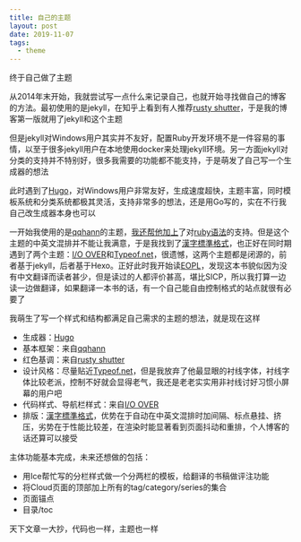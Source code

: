 ```yaml
---
title: 自己的主题
layout: post
date: 2019-11-07
tags:
  - theme
---
```


终于自己做了主题

从2014年末开始，我就尝试写一点什么来记录自己，也就开始寻找做自己的博客的方法。最初使用的是jekyll，在知乎上看到有人推荐[rusty shutter](https://lhzhang.com/)，于是我的博客第一版就用了jekyll和这个主题

但是jekyll对Windows用户其实并不友好，配置Ruby开发环境不是一件容易的事情，以至于很多jekyll用户在本地使用docker来处理jekyll环境。另一方面jekyll对分类的支持并不特别好，很多我需要的功能都不能支持，于是萌发了自己写一个生成器的想法

此时遇到了[Hugo](https://gohugo.io/)，对Windows用户非常友好，生成速度超快，主题丰富，同时模板系统和分类系统都极其灵活，支持非常多的想法，还是用Go写的，实在不行我自己改生成器本身也可以

一开始我使用的是[qqhann](https://qqhann.dev/)的主题，[我还帮他加上](https://github.com/qqhann/hugo-primer/pull/29)了对[ruby语法](https://developer.mozilla.org/en-US/docs/Web/HTML/Element/ruby)的支持。但是这个主题的中英文混排并不能让我满意，于是我找到了[漢字標準格式](https://hanzi.pro/)，也正好在同时期遇到了两个主题：[I/O OVER](https://ioover.net/)和[Typeof.net](https://typeof.net/)，很遗憾，这两个主题都是闭源的，前者基于jekyll，后者基于Hexo。正好此时我开始读[EOPL](https://book.douban.com/subject/3136252/)，发现这本书貌似因为没有中文翻译而读者甚少，但是读过的人都评价甚高，堪比SICP，所以我打算一边读一边做翻译，如果翻译一本书的话，有一个自己能自由控制格式的站点就很有必要了

我萌生了写一个样式和结构都满足自己需求的主题的想法，就是现在这样

+ 生成器：[Hugo](https://gohugo.io/)
+ 基本框架：来自[qqhann](https://qqhann.dev/)
+ 红色基调：来自[rusty shutter](https://lhzhang.com/)
+ 设计风格：尽量贴近[Typeof.net](https://typeof.net/)，但是我放弃了他最显眼的衬线字体，衬线字体比较老派，控制不好就会显得老气，我还是老老实实用非衬线讨好习惯小屏幕的用户吧
+ 代码样式、导航栏样式：来自[I/O OVER](https://ioover.net/)
+ 排版：[漢字標準格式](https://hanzi.pro/)，优势在于自动在中英文混排时加间隔、标点悬挂、挤压，劣势在于性能比较差，在渲染时能显著看到页面抖动和重排，个人博客的话还算可以接受

主体功能基本完成，未来还想做的包括：

+ 用Ice帮忙写的分栏样式做一个分两栏的模板，给翻译的书稿做评注功能
+ 将Cloud页面的顶部加上所有的tag/category/series的集合
+ 页面锚点
+ 目录/toc

天下文章一大抄，代码也一样，主题也一样